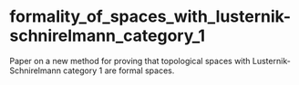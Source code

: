 # formality_of_spaces_with_lusternik-schnirelmann_category_1
Paper on a new method for proving that topological spaces with Lusternik-Schnirelmann category 1 are formal spaces. 
